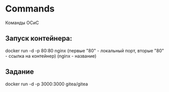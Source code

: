 # Commands
Команды ОСиС

<h2>Запуск контейнера:</h2> 
docker run -d -p 80:80 nginx
<h>(первые "80" - локальный порт, вторые "80" - ссылка на контейнер) (nginx - название)</h>

<h2>Задание</h2>
docker run -d -p 3000:3000 gitea/gitea
